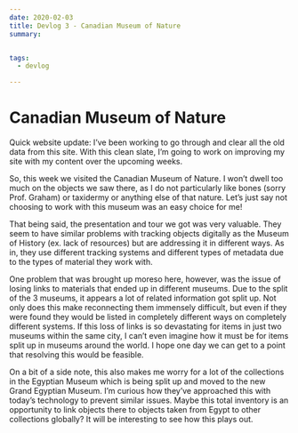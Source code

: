 ```yaml
---
date: 2020-02-03
title: Devlog 3 - Canadian Museum of Nature
summary: 


tags:
  - devlog

---
```


# Canadian Museum of Nature

Quick website update: I’ve been working to go through and clear all the old data from this site. With this clean slate, I’m going to 
work on improving my site with my content over the upcoming weeks. 

So, this week we visited the Canadian Museum of Nature. I won’t dwell too much on the objects we saw there, as I do not particularly 
like bones (sorry Prof. Graham) or taxidermy or anything else of that nature. Let’s just say not choosing to work with this museum was 
an easy choice for me!

That being said, the presentation and tour we got was very valuable. They seem to have similar problems with tracking objects digitally 
as the Museum of History (ex. lack of resources) but are addressing it in different ways. As in, they use different tracking systems 
and different types of metadata due to the types of material they work with. 

One problem that was brought up moreso here, however, was the issue of losing links to materials that ended up in different museums. 
Due to the split of the 3 museums, it appears a lot of related information got split up. Not only does this make reconnecting them 
immensely difficult, but even if they were found they would be listed in completely different ways on completely different systems. 
If this loss of links is so devastating for items in just two museums within the same city, I can’t even imagine how it must be for 
items split up in museums around the world. I hope one day we can get to a point that resolving this would be feasible.

On a bit of a side note, this also makes me worry for a lot of the collections in the Egyptian Museum which is being split up and moved 
to the new Grand Egyptian Museum. I’m curious how they’ve approached this with today’s technology to prevent similar issues. Maybe this 
total inventory is an opportunity to link objects there to objects taken from Egypt to other collections globally? It will be interesting 
to see how this plays out.


